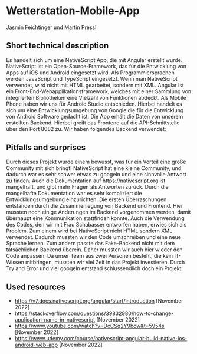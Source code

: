 # Wetterstation-Mobile-App
Jasmin Feichtinger und Martin Pressl
## Short technical description
Es handelt sich um eine NativeScript App, die mit Angular erstellt wurde. NativeScript ist ein Open-Source-Framework, das für die Entwicklung von Apps auf iOS und Android eingesetzt wird. Als Programmiersprachen werden JavaScript und TypeScript eingesetzt. Wenn man NativeScript verwendet, wird nicht mit HTML gearbeitet, sondern mit XML. Angular ist ein Front-End-Webapplikationsframework, welches mit einer Sammlung von integrierten Bibliotheken eine Vielzahl von Funktionen abdeckt.
Als Mobile Phone haben wir uns für Android Studio entschieden. Hierbei handelt es sich um eine Entwicklungsumgebung von Google die für die Entwicklung von Android Software gedacht ist.
Die App erhält die Daten von unserem erstellten Backend. Hierbei greift das Frontend auf die API-Schnittstelle über den Port 8082 zu. Wir haben folgendes Backend verwendet:

## Pitfalls and surprises
Durch dieses Projekt wurde einem bewusst, was für ein Vorteil eine große Community mit sich bringt! NativeScript hat eine kleine Community, und dadurch war es sehr schwer etwas zu googeln und eine sinnvolle Antwort zu finden. Auch die Dokumentation auf https://nativescript.org ist mangelhaft, und gibt mehr Fragen als Antworten zurück. Durch die mangelhafte Dokumentation war es sehr kompliziert die Entwicklungsumgebung einzurichten.
Die ersten Überraschungen entstanden durch die Zusammenlegung von Backend und Frontend. Hier mussten noch einige Änderungen im Backend vorgenommen werden, damit überhaupt eine Kommunikation stattfinden konnte. Auch die Verwendung des Codes, den wir mit Frau Schabasser entworfen haben, erwies sich als Problem. Zum einem wird bei NativeScript nicht HTML sondern XML verwendet. Dadurch mussten wir den Code umschreiben und eine neue Sprache lernen. Zum andern passte das Fake-Backend nicht mit dem tatsächlichen Backend überein. Daher mussten wir auch hier wieder den Code anpassen.
Da unser Team aus zwei Personen besteht, die kein IT-Wissen mitbringen, mussten wir viel Zeit in das Projekt investieren. Durch Try and Error und viel googeln entstand schlussendlich doch ein Projekt.

## Used resources
 - https://v7.docs.nativescript.org/angular/start/introduction [November 2022]
 - https://stackoverflow.com/questions/39832980/how-to-change-application-name-in-nativescript [November 2022]
 - https://www.youtube.com/watch?v=DcCSq2Y9bow&t=5954s [November 2022]
 - https://www.udemy.com/course/nativescript-angular-build-native-ios-android-web-app [November 2022]
